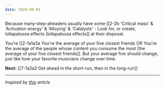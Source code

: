 ```yaml
---
date: 2024-09-01
---
```

Because many-step-aheaders usually have some [[2-2b 'Critical mass' & 'Activation energy' & 'Alloying' & 'Catalysts' - Look for, or create, lollapalooza effects |lollapalooza effects]] at their disposal.

You’re [[2-1a1a3a You're the average of your five closest friends OR You're the average of the people whose content you consume the most |the average of your five closest friends]]. But your average five should change, just like how your favorite musicians change over time. 

**Next:**
[[7-1a2a2 Get ahead in the short-run, then in the long-run]]

---
*Inspired by [this](https://medium.com/@JVFORM/learn-from-someone-who-is-two-steps-ahead-of-you-17892495d18f) article*